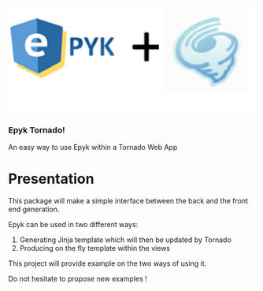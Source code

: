 
![](https://raw.githubusercontent.com/epykure/epyk-tornado/master/static/images/logo.ico)

### Epyk Tornado!


An easy way to use Epyk within a Tornado Web App


Presentation
================================
This package will make a simple interface between the back and the front end generation.

Epyk can be used in two different ways:

1. Generating Jinja template which will then be updated by Tornado
2. Producing on the fly template within the views

This project will provide example on the two ways of using it.

Do not hesitate to propose new examples !
